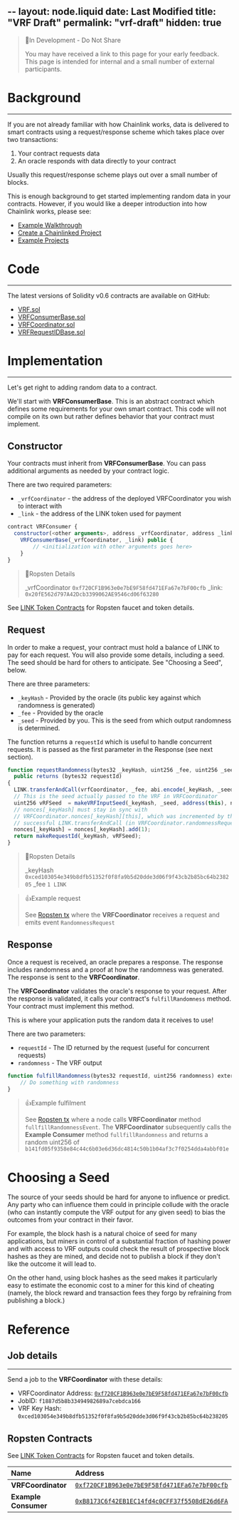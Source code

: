 --
layout: node.liquid
date: Last Modified
title: "VRF Draft"
permalink: "vrf-draft"
hidden: true
---
> 🚧In Development - Do Not Share
>
> You may have received a link to this page for your early feedback. This page is intended for internal and a small number of external participants.


# Background
---

If you are not already familiar with how Chainlink works, data is delivered to smart contracts using a request/response scheme which takes place over two transactions:
  1. Your contract requests data
  2. An oracle responds with data directly to your contract

Usually this request/response scheme plays out over a small number of blocks.

This is enough background to get started implementing random data in your contracts. However, if you would like a deeper introduction into how Chainlink works, please see:
- [Example Walkthrough](../example-walkthrough) 
- [Create a Chainlinked Project](../create-a-chainlinked-project) 
- [Example Projects](../example-projects) 


# Code
---

The latest versions of Solidity v0.6 contracts are available on GitHub:
  * <a href="https://github.com/smartcontractkit/chainlink/blob/develop/evm-contracts/src/v0.6/VRF.sol" target="_blank">VRF.sol</a>
  * <a href="https://github.com/smartcontractkit/chainlink/blob/develop/evm-contracts/src/v0.6/VRFConsumerBase.sol">VRFConsumerBase.sol</a>
  * <a href="https://github.com/smartcontractkit/chainlink/blob/develop/evm-contracts/src/v0.6/VRFCoordinator.sol" target="_blank">VRFCoordinator.sol</a>
  * <a href="https://github.com/smartcontractkit/chainlink/blob/develop/evm-contracts/src/v0.6/VRFRequestIDBase.sol" target="_blank">VRFRequestIDBase.sol</a>


# Implementation
---

Let's get right to adding random data to a contract.

We'll start with **VRFConsumerBase**. This is an abstract contract which defines some requirements for your own smart contract. This code will not compile on its own but rather defines behavior that your contract must implement.


## Constructor

Your contracts must inherit from **VRFConsumerBase**. You can pass additional arguments as needed by your contract logic.

There are two required parameters:
  - `_vrfCoordinator` - the address of the deployed VRFCoordinator you wish to interact with
  - `_link` - the address of the LINK token used for payment

```javascript Solidity v0.6
contract VRFConsumer {
  constructor(<other arguments>, address _vrfCoordinator, address _link)
    VRFConsumerBase(_vrfCoordinator, _link) public {
        // <initialization with other arguments goes here>
    }
}
```

> 📌Ropsten Details
> 
> _vrfCoordinator `0xf720CF1B963e0e7bE9F58fd471EFa67e7bF00cfb`
> _link: `0x20fE562d797A42Dcb3399062AE9546cd06f63280`

See [LINK Token Contracts](../link-token-contracts) for Ropsten faucet and token details.


## Request

In order to make a request, your contract must hold a balance of LINK to pay for each request. You will also provide some details, including a seed. The seed should be hard for others to anticipate. See "Choosing a Seed", below.

There are three parameters:
  - `_keyHash` - Provided by the oracle (its public key against which randomness is generated)
  - `_fee` - Provided by the oracle
  - `_seed` - Provided by you. This is the seed from which output randomness is determined.

The function returns a `requestId` which is useful to handle concurrent requests. It is passed as the first parameter in the Response (see next section).

```javascript Solidity v0.6
function requestRandomness(bytes32 _keyHash, uint256 _fee, uint256 _seed)
  public returns (bytes32 requestId)
{
  LINK.transferAndCall(vrfCoordinator, _fee, abi.encode(_keyHash, _seed));
  // This is the seed actually passed to the VRF in VRFCoordinator
  uint256 vRFSeed  = makeVRFInputSeed(_keyHash, _seed, address(this), nonces[_keyHash]);
  // nonces[_keyHash] must stay in sync with
  // VRFCoordinator.nonces[_keyHash][this], which was incremented by the above
  // successful LINK.transferAndCall (in VRFCoordinator.randomnessRequest)
  nonces[_keyHash] = nonces[_keyHash].add(1); 
  return makeRequestId(_keyHash, vRFSeed);
}
```

> 📌Ropsten Details
>
> _keyHash `0xced103054e349b8dfb51352f0f8fa9b5d20dde3d06f9f43cb2b85bc64b238205`
> _fee `1 LINK`

> 👍Example request
>
> See [Ropsten tx](https://ropsten.etherscan.io/tx/0x756f416eb14718f55585fc6269dbf9db6d19a509b369bf0501a95d9196afd68d#eventlog) where the **VRFCoordinator** receives a request and emits event `RandomnessRequest`


## Response

Once a request is received, an oracle prepares a response. The response includes randomness and a proof at how the randomness was generated. The response is sent to the **VRFCoordinator**.

The **VRFCoordinator** validates the oracle's response to your request. After the response is validated, it calls your contract's `fulfillRandomness` method. Your contract must implement this method.

This is where your application puts the random data it receives to use!

There are two parameters:
  - `requestId` - The ID returned by the request (useful for concurrent requests)
  - `randomness` - The VRF output

```javascript Solidity v0.6
function fulfillRandomness(bytes32 requestId, uint256 randomness) external {
    // Do something with randomness
}
```

> 👍Example fulfilment
>
> See [Ropsten tx](https://ropsten.etherscan.io/tx/0x0afaf0d5ae46f27f07bf9b73f90c62a4e3c37ac3196ee2906ee506331874867c) where a node calls **VRFCoordinator** method `fullfillRandomnessEvent`. The **VRFCoordinator** subsequently calls the **Example Consumer** method `fullfillRandomness` and returns a random uint256 of `b141fd05f9358e84c44c6b03e6d36dc4814c50b1b04af3c7f0254dda4abbf01e`


# Choosing a Seed

The source of your seeds should be hard for anyone to influence or predict. Any party who can influence them could in principle collude with the oracle (who can instantly compute the VRF output for any given seed) to bias the outcomes from your contract in their favor.

For example, the block hash is a natural choice of seed for many applications, but miners in control of a substantial fraction of hashing power and with access to VRF outputs could check the result of prospective block hashes as they are mined, and decide not to publish a block if they don't like the outcome it will lead to.

On the other hand, using block hashes as the seed makes it particularly easy to estimate the economic cost to a miner for this kind of cheating (namely, the block reward and transaction fees they forgo by refraining from publishing a block.)


# Reference


## Job details
---

Send a job to the **VRFCoordinator** with these details:
  * VRFCoordinator Address: <a href="https://ropsten.etherscan.io/address/0xf720CF1B963e0e7bE9F58fd471EFa67e7bF00cfb" target="_blank">`0xf720CF1B963e0e7bE9F58fd471EFa67e7bF00cfb`</a>
  * JobID: `f1887d5b8b33494982689a7cebdca166`
  * VRF Key Hash: `0xced103054e349b8dfb51352f0f8fa9b5d20dde3d06f9f43cb2b85bc64b238205`

## Ropsten Contracts

See [LINK Token Contracts](../link-token-contracts) for Ropsten faucet and token details.

|Name|Address|
|:---|:---|
|**VRFCoordinator**|<a href="https://ropsten.etherscan.io/address/0xf720CF1B963e0e7bE9F58fd471EFa67e7bF00cfb" target="_blank">`0xf720CF1B963e0e7bE9F58fd471EFa67e7bF00cfb`</a>|
|**Example Consumer**|<a href="https://ropsten.etherscan.io/address/0xB8173C6f42EB1EC14fd4c0CFF37f5508dE26d6FA" target="_blank">`0xB8173C6f42EB1EC14fd4c0CFF37f5508dE26d6FA`</a>|